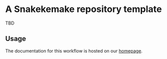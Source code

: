 
# A Snakekemake repository template


TBD


## Usage 

The documentation for this workflow is hosted on our [homepage](<INSERT URL>).


